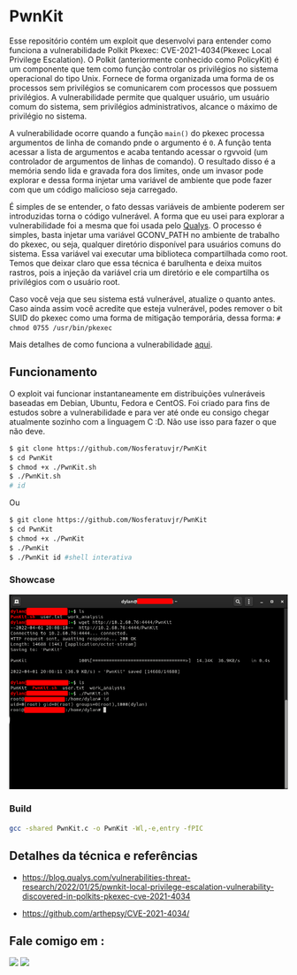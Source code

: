# PwnKit

Esse repositório contém um exploit que desenvolvi para entender como funciona a vulnerabilidade Polkit Pkexec: CVE-2021-4034(Pkexec Local Privilege Escalation). O  Polkit (anteriormente conhecido como PolicyKit) é um componente que tem como função controlar os privilégios no sistema operacional do tipo Unix. Fornece de forma organizada uma forma de os processos sem privilégios se comunicarem com processos que possuem privilégios. A vulnerabilidade permite que qualquer usuário, um usuário comum do sistema, sem privilégios administrativos, alcance o máximo de privilégio no sistema.

A vulnerabilidade ocorre quando a função ```main()``` do pkexec processa argumentos de linha de comando pnde o argumento é ```0```. A função tenta acessar a lista de argumentos e acaba tentando acessar o rgvvoid (um controlador de argumentos de linhas de comando). O resultado disso é a memória sendo lida e gravada fora dos limites, onde um invasor pode explorar e dessa forma injetar uma variável de ambiente que pode fazer com que um código malicioso seja carregado.

É simples de se entender, o fato dessas variáveis de ambiente poderem ser introduzidas torna o código vulnerável. A forma que eu usei para explorar a vulnerabilidade foi a mesma que foi usada pelo [Qualys](https://blog.qualys.com/vulnerabilities-threat-research/2022/01/25/pwnkit-local-privilege-escalation-vulnerability-discovered-in-polkits-pkexec-cve-2021-4034). O processo é simples, basta injetar uma variável GCONV_PATH no ambiente de trabalho do pkexec, ou seja, qualquer diretório disponível para usuários comuns do sistema. Essa variável vai executar uma biblioteca compartilhada como root. Temos que deixar claro que essa técnica é barulhenta e deixa muitos rastros, pois a injeção da variável cria um diretório e ele compartilha os privilégios com o usuário root.

Caso você veja que seu sistema está vulnerável, atualize o quanto antes. Caso ainda assim você acredite que esteja vulnerável, podes remover o bit SUID do pkexec como uma forma de mitigação temporária, dessa forma: ```# chmod 0755 /usr/bin/pkexec```

Mais detalhes de como funciona a vulnerabilidade [aqui](https://blog.qualys.com/vulnerabilities-threat-research/2022/01/25/pwnkit-local-privilege-escalation-vulnerability-discovered-in-polkits-pkexec-cve-2021-4034).

## Funcionamento

O exploit vai funcionar instantaneamente em distribuições vulneráveis baseadas em Debian, Ubuntu, Fedora e CentOS. Foi criado para fins de estudos sobre a vulnerabilidade e para ver até onde eu consigo chegar atualmente sozinho com a linguagem C :D. Não use isso para fazer o que não deve.

```bash
$ git clone https://github.com/Nosferatuvjr/PwnKit
$ cd PwnKit
$ chmod +x ./PwnKit.sh
$ ./PwnKit.sh
# id
```

Ou

```bash
$ git clone https://github.com/Nosferatuvjr/PwnKit
$ cd PwnKit
$ chmod +x ./PwnKit
$ ./PwnKit
$ ./PwnKit id #shell interativa
```

### Showcase

![](./imgs/pwnkitpoc.png)

### Build

```bash
gcc -shared PwnKit.c -o PwnKit -Wl,-e,entry -fPIC
```

## Detalhes da técnica e referências

- https://blog.qualys.com/vulnerabilities-threat-research/2022/01/25/pwnkit-local-privilege-escalation-vulnerability-discovered-in-polkits-pkexec-cve-2021-4034

- https://github.com/arthepsy/CVE-2021-4034/

## Fale comigo em :
<p align="left">
  <a href="https://github.com/Nosferatuvjr" target="_blank"><img src="https://img.shields.io/badge/Github-Nosferatuvjr-green?style=for-the-badge&logo=github"></a>
  <a href="https://www.instagram.com/vivald0x6f" target="_blank"><img src="https://img.shields.io/badge/IG-%40vivald0x6f-red?style=for-the-badge&logo=instagram"></a>
</p>
